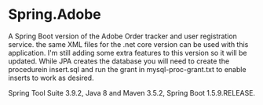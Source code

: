 # Spring.Adobe

A Spring Boot version of the Adobe Order tracker and user registration service. the
same XML files for the .net core version can be used with this application. I'm still
adding some extra features to this version so it will be updated. While JPA creates 
the database you will need to create the procedurein insert.sql and run the grant in
mysql-proc-grant.txt to enable inserts to work as desired.

Spring Tool Suite 3.9.2, Java 8 and Maven 3.5.2, Spring Boot 1.5.9.RELEASE.
